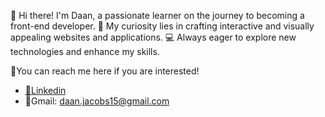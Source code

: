 👋 Hi there! I'm Daan, a passionate learner on the journey to becoming a front-end developer.
🚀 My curiosity lies in crafting interactive and visually appealing websites and applications.
💻 Always eager to explore new technologies and enhance my skills. 

📨You can reach me here if you are interested!
- <a href="https://www.linkedin.com/in/daan-jacobs-7b02281b0/">💼Linkedin</a>
- 📩Gmail: daan.jacobs15@gmail.com

